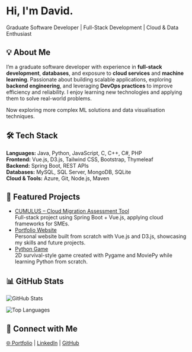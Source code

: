 Hi, I'm David.
================

Graduate Software Developer | Full-Stack Development | Cloud & Data Enthusiast



💡 About Me
-----------

I’m a graduate software developer with experience in **full-stack development**, **databases**, and exposure to **cloud services** and **machine learning**. Passionate about building scalable applications, exploring **backend engineering**, and leveraging **DevOps practices** to improve efficiency and reliability. I enjoy learning new technologies and applying them to solve real-world problems.

Now exploring more complex ML solutions and data visualisation techniques.


🛠️ Tech Stack
--------------

**Languages:** Java, Python, JavaScript, C, C++, C#, PHP  
**Frontend:** Vue.js, D3.js, Tailwind CSS, Bootstrap, Thymeleaf  
**Backend:** Spring Boot, REST APIs  
**Databases:** MySQL, SQL Server, MongoDB, SQLite  
**Cloud & Tools:** Azure, Git, Node.js, Maven


📌 Featured Projects
--------------------

*   [CUMULUS – Cloud Migration Assessment Tool](https://github.com/yourusername/cumulus)  
    Full-stack project using Spring Boot + Vue.js, applying cloud frameworks for SMEs.
*   [Portfolio Website](https://github.com/yourusername/portfolio-website)  
    Personal website built from scratch with Vue.js and D3.js, showcasing my skills and future projects.
*   [Python Game](https://github.com/yourusername/myFirstPythonProject)  
    2D survival-style game created with Pygame and MoviePy while learning Python from scratch.



📊 GitHub Stats
---------------

![GitHub Stats](https://github-readme-stats.vercel.app/api?username=davidAlausa&show_icons=true&theme=default)  


![Top Languages](https://github-readme-stats.vercel.app/api/top-langs/?username=davidAlausa&layout=compact&theme=default)


🔗 Connect with Me
------------------

[🌐 Portfolio](https://davidalausa.com/) | [LinkedIn](https://www.linkedin.com/in/davidalausa) | [GitHub](https://github.com/yourusername)
